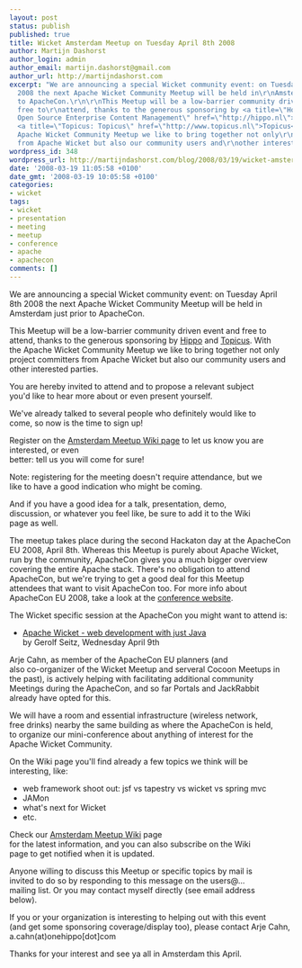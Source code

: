 ```yaml
---
layout: post
status: publish
published: true
title: Wicket Amsterdam Meetup on Tuesday April 8th 2008
author: Martijn Dashorst
author_login: admin
author_email: martijn.dashorst@gmail.com
author_url: http://martijndashorst.com
excerpt: "We are announcing a special Wicket community event: on Tuesday April\r\n8th
  2008 the next Apache Wicket Community Meetup will be held in\r\nAmsterdam just prior
  to ApacheCon.\r\n\r\nThis Meetup will be a low-barrier community driven event and
  free to\r\nattend, thanks to the generous sponsoring by <a title=\"Home - Hippo
  Open Source Enterprise Content Management\" href=\"http://hippo.nl\">Hippo</a> and
  <a title=\"Topicus: Topicus\" href=\"http://www.topicus.nl\">Topicus</a>. With\r\nthe
  Apache Wicket Community Meetup we like to bring together not only\r\nproject committers
  from Apache Wicket but also our community users and\r\nother interested parties.\r\n\r\n"
wordpress_id: 348
wordpress_url: http://martijndashorst.com/blog/2008/03/19/wicket-amsterdam-meetup-on-tuesday-april-8th-2008/
date: '2008-03-19 11:05:58 +0100'
date_gmt: '2008-03-19 10:05:58 +0100'
categories:
- wicket
tags:
- wicket
- presentation
- meeting
- meetup
- conference
- apache
- apachecon
comments: []
---
```

<p>We are announcing a special Wicket community event: on Tuesday April<br />
8th 2008 the next Apache Wicket Community Meetup will be held in<br />
Amsterdam just prior to ApacheCon.</p>
<p>This Meetup will be a low-barrier community driven event and free to<br />
attend, thanks to the generous sponsoring by <a title="Home - Hippo Open Source Enterprise Content Management" href="http://hippo.nl">Hippo</a> and <a title="Topicus: Topicus" href="http://www.topicus.nl">Topicus</a>. With<br />
the Apache Wicket Community Meetup we like to bring together not only<br />
project committers from Apache Wicket but also our community users and<br />
other interested parties.</p>
<p><a id="more"></a><a id="more-348"></a></p>
<p>You are hereby invited to attend and to propose a relevant subject<br />
you'd like to hear more about or even present yourself.</p>
<p>We've already talked to several people who definitely would like to<br />
come, so now is the time to sign up!</p>
<p>Register on the <a title="Wicket Community meetups - Amsterdam" href="http://cwiki.apache.org/WICKET/wicket-community-meetups-amsterdam.html">Amsterdam Meetup Wiki page</a> to let us know you are interested, or even<br />
better: tell us you will come for sure!</p>
<p>Note: registering for the meeting doesn't require attendance, but we<br />
like to have a good indication who might be coming.</p>
<p>And if you have a good idea for a talk, presentation, demo,<br />
discussion, or whatever you feel like, be sure to add it to the Wiki<br />
page as well.</p>
<p>The meetup takes place during the second Hackaton day at the ApacheCon<br />
EU 2008, April 8th. Whereas this Meetup is purely about Apache Wicket,<br />
run by the community, ApacheCon gives you a much bigger overview<br />
covering the entire Apache stack. There's no obligation to attend<br />
ApacheCon, but we're trying to get a good deal for this Meetup<br />
attendees that want to visit ApacheCon too. For more info about<br />
ApacheCon EU 2008, take a look at the <a title="ApacheCon EU 2008" href="http://www.eu.apachecon.com/">conference website</a>.</p>
<p>The Wicket specific session at the ApacheCon you might want to attend is:</p>
<ul>
<li> <a title="ApacheCon EU 2008" href="http://eu.apachecon.com/eu2008/program/talk/2407">Apache Wicket - web development with just Java</a><br />
by Gerolf Seitz, Wednesday April 9th</li>
</ul>
<p>Arje Cahn, as member of the ApacheCon EU planners (and<br />
also co-organizer of the Wicket Meetup and serveral Cocoon Meetups in<br />
the past), is actively helping with facilitating additional community<br />
Meetings during the ApacheCon, and so far Portals and JackRabbit<br />
already have opted for this.</p>
<p>We will have a room and essential infrastructure (wireless network,<br />
free drinks) nearby the same building as where the ApacheCon is held,<br />
to organize our mini-conference about anything of interest for the<br />
Apache Wicket Community.</p>
<p>On the Wiki page you'll find already a few topics we think will be<br />
interesting, like:</p>
<ul>
<li>web framework shoot out: jsf vs tapestry vs wicket vs spring mvc</li>
<li>JAMon</li>
<li>what's next for Wicket</li>
<li>etc.</li>
</ul>
<p>Check our <a title="Wicket Community meetups - Amsterdam" href="http://cwiki.apache.org/WICKET/wicket-community-meetups-amsterdam.html">Amsterdam Meetup Wiki</a> page<br />
for the latest information, and you can also subscribe on the Wiki<br />
page to get notified when it is updated.</p>
<p>Anyone willing to discuss this Meetup or specific topics by mail is<br />
invited to do so by responding to this message on the users@...<br />
mailing list. Or you may contact myself directly (see email address<br />
below).</p>
<p>If you or your organization is interesting to helping out with this event<br />
(and get some sponsoring coverage/display too), please contact Arje Cahn,<br />
a.cahn(at)onehippo[dot]com</p>
<p>Thanks for your interest and see ya all in Amsterdam this April.</p>
